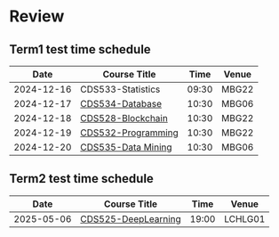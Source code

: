 # Review

## Term1 test time schedule

| Date       | Course Title                                | Time  | Venue |
|------------|---------------------------------------------|-------|-------|
| 2024-12-16 | CDS533-Statistics                           | 09:30 | MBG22 |
| 2024-12-17 | [CDS534-Database](CDS534-Database.md)       | 10:30 | MBG06 |
| 2024-12-18 | [CDS528-Blockchain](CDS528-Blockchain.md)   | 10:30 | MBG22 |
| 2024-12-19 | [CDS532-Programming](CDS532-Programming.md) | 10:30 | MBG22 |
| 2024-12-20 | [CDS535-Data Mining](CDS535-DataMining.md)  | 10:30 | MBG06 |

## Term2 test time schedule

| Date       | Course Title                                  | Time  | Venue   |
|------------|-----------------------------------------------|-------|---------|
| 2025-05-06 | [CDS525-DeepLearning](CDS525-DeepLearning.md) | 19:00 | LCHLG01 |